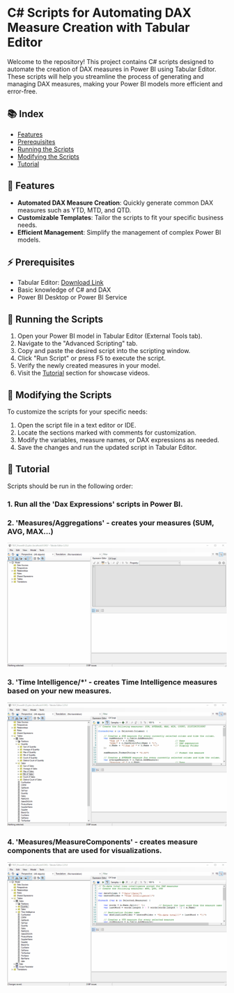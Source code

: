 # C# Scripts for Automating DAX Measure Creation with Tabular Editor

Welcome to the repository! This project contains C# scripts designed to automate the creation of DAX measures in Power BI using Tabular Editor. These scripts will help you streamline the process of generating and managing DAX measures, making your Power BI models more efficient and error-free.

## 📚 Index

- [Features](#-features)
- [Prerequisites](#-prerequisites)
- [Running the Scripts](#-running-the-scripts)
- [Modifying the Scripts](#-modifying-the-scripts)
- [Tutorial](#-tutorial)

## 🔰 Features

- **Automated DAX Measure Creation**: Quickly generate common DAX measures such as YTD, MTD, and QTD.
- **Customizable Templates**: Tailor the scripts to fit your specific business needs.
- **Efficient Management**: Simplify the management of complex Power BI models.

## ⚡ Prerequisites

- Tabular Editor: [Download Link](https://cdn.tabulareditor.com/files/TabularEditor.2.25.0.Installer.msi)
- Basic knowledge of C# and DAX
- Power BI Desktop or Power BI Service

## 📂 Running the Scripts

1. Open your Power BI model in Tabular Editor (External Tools tab).
2. Navigate to the "Advanced Scripting" tab.
3. Copy and paste the desired script into the scripting window.
4. Click "Run Script" or press F5 to execute the script.
5. Verify the newly created measures in your model.
6. Visit the [Tutorial](#-tutorial) section for showcase videos.

## 📄 Modifying the Scripts

To customize the scripts for your specific needs:

1. Open the script file in a text editor or IDE.
2. Locate the sections marked with comments for customization.
3. Modify the variables, measure names, or DAX expressions as needed.
4. Save the changes and run the updated script in Tabular Editor.

## 🧠 Tutorial
Scripts should be run in the following order:
### 1. Run all the 'Dax Expressions' scripts in Power BI.
### 2. 'Measures/Aggregations' - creates your measures (SUM, AVG, MAX...)
![Diagram](assets/aggregations.gif)
### 3. 'Time Intelligence/*' - creates Time Intelligence measures based on your new measures.
![Diagram](assets/time_intelligence.gif)
### 4. 'Measures/MeasureComponents' - creates measure components that are used for visualizations.
![Diagram](assets/measure_components.gif)